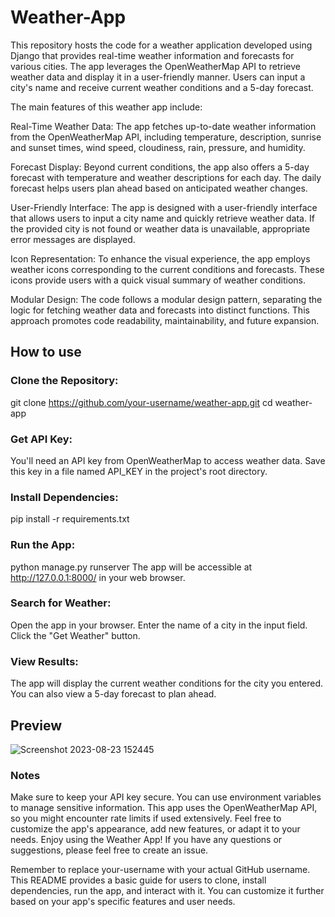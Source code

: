 # Weather-App

This repository hosts the code for a weather application developed using Django that provides real-time weather information and forecasts for various cities. The app leverages the OpenWeatherMap API to retrieve weather data and display it in a user-friendly manner. Users can input a city's name and receive current weather conditions and a 5-day forecast.

The main features of this weather app include:

Real-Time Weather Data: The app fetches up-to-date weather information from the OpenWeatherMap API, including temperature, description, sunrise and sunset times, wind speed, cloudiness, rain, pressure, and humidity.

Forecast Display: Beyond current conditions, the app also offers a 5-day forecast with temperature and weather descriptions for each day. The daily forecast helps users plan ahead based on anticipated weather changes.

User-Friendly Interface: The app is designed with a user-friendly interface that allows users to input a city name and quickly retrieve weather data. If the provided city is not found or weather data is unavailable, appropriate error messages are displayed.

Icon Representation: To enhance the visual experience, the app employs weather icons corresponding to the current conditions and forecasts. These icons provide users with a quick visual summary of weather conditions.

Modular Design: The code follows a modular design pattern, separating the logic for fetching weather data and forecasts into distinct functions. This approach promotes code readability, maintainability, and future expansion.

## How to use

### Clone the Repository:
git clone https://github.com/your-username/weather-app.git
cd weather-app

### Get API Key:
You'll need an API key from OpenWeatherMap to access weather data. Save this key in a file named API_KEY in the project's root directory.

### Install Dependencies:
pip install -r requirements.txt

### Run the App:
python manage.py runserver
The app will be accessible at http://127.0.0.1:8000/ in your web browser.

### Search for Weather:
Open the app in your browser.
Enter the name of a city in the input field.
Click the "Get Weather" button.

### View Results:
The app will display the current weather conditions for the city you entered.
You can also view a 5-day forecast to plan ahead.

## Preview
![Screenshot 2023-08-23 152445](https://github.com/ShyHasVan/Weather-App/assets/142844565/8c640bf5-12a9-4991-9407-8262bb8f5687)


### Notes
Make sure to keep your API key secure. You can use environment variables to manage sensitive information.
This app uses the OpenWeatherMap API, so you might encounter rate limits if used extensively.
Feel free to customize the app's appearance, add new features, or adapt it to your needs.
Enjoy using the Weather App! If you have any questions or suggestions, please feel free to create an issue.

Remember to replace your-username with your actual GitHub username. This README provides a basic guide for users to clone, install dependencies, run the app, and interact with it. You can customize it further based on your app's specific features and user needs.



